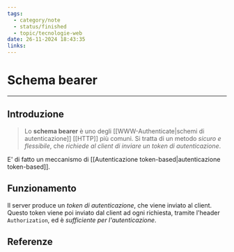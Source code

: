 ```yaml
---
tags:
  - category/note
  - status/finished
  - topic/tecnologie-web
date: 26-11-2024 18:43:35
links:
---
```

# Schema bearer
---
## Introduzione
> Lo **schema bearer** è uno degli [[WWW-Authenticate|schemi di autenticazione]] [[HTTP]] più comuni. Si tratta di un metodo _sicuro e flessibile_, che _richiede al client di inviare un token di autenticazione_.

E' di fatto un meccanismo di [[Autenticazione token-based|autenticazione token-based]].

## Funzionamento
Il server produce un _token di autenticazione_, che viene inviato al client. Questo token viene poi inviato dal client ad ogni richiesta, tramite l'header `Authorization`, ed è _sufficiente per l'autenticazione_.

## Referenze